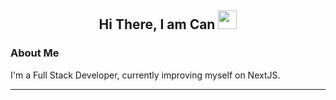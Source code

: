 <h2 align="center">Hi There, I am <b>Can <img src="https://emojis.slackmojis.com/emojis/images/1643514062/184/nyancat_big.gif?1643514062" width=30 height=30></b></h2>

<h3>About Me</h3>
<p>I'm a Full Stack Developer, currently improving myself on NextJS.</p>
<hr>
